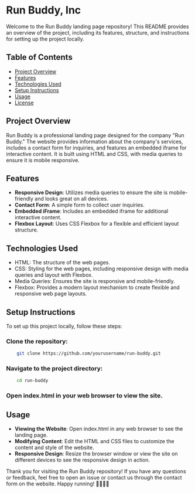 # Run Buddy, Inc

Welcome to the Run Buddy landing page repository! This README provides an overview of the project, including its features, structure, and instructions for setting up the project locally.

## Table of Contents
- [Project Overview](#project-overview)
- [Features](#features)
- [Technologies Used](#technologies-used)
- [Setup Instructions](#setup-instructions)
- [Usage](#usage)
- [License](#license)

## Project Overview
Run Buddy is a professional landing page designed for the company "Run Buddy." The website provides information about the company's services, includes a contact form for inquiries, and features an embedded iframe for interactive content. It is built using HTML and CSS, with media queries to ensure it is mobile responsive.

## Features
- **Responsive Design**: Utilizes media queries to ensure the site is mobile-friendly and looks great on all devices.
- **Contact Form**: A simple form to collect user inquiries.
- **Embedded iFrame**: Includes an embedded iframe for additional interactive content.
- **Flexbox Layout**: Uses CSS Flexbox for a flexible and efficient layout structure.

## Technologies Used
- HTML: The structure of the web pages.
- CSS: Styling for the web pages, including responsive design with media queries and layout with Flexbox.
- Media Queries: Ensures the site is responsive and mobile-friendly.
- Flexbox: Provides a modern layout mechanism to create flexible and responsive web page layouts.


## Setup Instructions
To set up this project locally, follow these steps:

### Clone the repository:
```bash
    git clone https://github.com/yourusername/run-buddy.git
```

### Navigate to the project directory:
```bash
    cd run-buddy
```
### Open index.html in your web browser to view the site.

## Usage
- **Viewing the Website**: Open index.html in any web browser to see the landing page.
- **Modifying Content**: Edit the HTML and CSS files to customize the content and style of the website.
- **Responsive Design**: Resize the browser window or view the site on different devices to see the responsive design in action.

Thank you for visiting the Run Buddy repository! If you have any questions or feedback, feel free to open an issue or contact us through the contact form on the website. Happy running! 🏃‍♂️🏃‍♀️